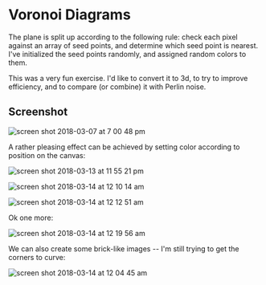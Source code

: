 # Voronoi Diagrams
The plane is split up according to the following rule: check each pixel against an array of seed points, and determine which seed point is nearest. I've initialized the seed points randomly, and assigned random colors to them.

This was a very fun exercise. I'd like to convert it to 3d, to try to improve efficiency, and to compare (or combine) it with Perlin  noise.

## Screenshot
![screen shot 2018-03-07 at 7 00 48 pm](https://user-images.githubusercontent.com/29472568/37127371-07e732c4-223b-11e8-8006-40b282675df8.png)

A rather pleasing effect can be achieved by setting color according to position on the canvas:

![screen shot 2018-03-13 at 11 55 21 pm](https://user-images.githubusercontent.com/29472568/37383984-20d322dc-271a-11e8-8702-832ac9bbbec4.png)

![screen shot 2018-03-14 at 12 10 14 am](https://user-images.githubusercontent.com/29472568/37384311-2161e29a-271c-11e8-867d-4e5e0ce88d54.png)

![screen shot 2018-03-14 at 12 12 51 am](https://user-images.githubusercontent.com/29472568/37384381-7f912eac-271c-11e8-984b-eb75f88efc60.png)

Ok one more:

![screen shot 2018-03-14 at 12 19 56 am](https://user-images.githubusercontent.com/29472568/37390499-4db3cbc8-2736-11e8-8a3e-4663dae52a94.png)


We can also create some brick-like images -- I'm still trying to get the corners to curve:

![screen shot 2018-03-14 at 12 04 45 am](https://user-images.githubusercontent.com/29472568/37384186-5d324176-271b-11e8-9d2c-1d9596ddfdce.png)
